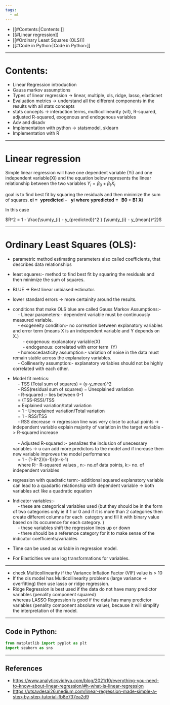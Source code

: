```yaml
---
tags:
  - ml
---
```


- [[#Contents:|Contents:]]
- [[#Linear regression]]
- [[#Ordinary Least Squares (OLS)]]
- [[#Code in Python:|Code in Python:]]



-------------------------------

# Contents:
- Linear Regression introduction
- Gauss markov assumptions
- Types of linear regression -> linear, multiple, ols, ridge, lasso, elasticnet
- Evaluation metrics -> understand all the different components in the results with all stats concepts
- stats concepts -> interaction terms, multicollinearity (vif), R-squared, adjusted R-squared, exogenous and endogenous variables
-  Adv and disadv
- Implementation with python -> statsmodel, sklearn
- Implementation with R


----------------------------

# Linear regression

Simple linear regression will have one dependent variable (Yi) and one independent variable(Xi)
and the equation below represents the linear relationship between the two variables
$Y_i = \beta_{0} + \beta_{1}X_{i}$




goal is to find best fit by squaring the residuals and then minimize the sum of squares.
**εi =**  **ypredicted** –   **yi**
**where** **ypredicted** **=   B0 + B1 Xi**

In this case 


$R^2 = 1 - \frac{\sum(y_{i} - y_{predicted})^2 } {\sum(y_{i} - y_{mean})^2}$










-----------------


# Ordinary Least Squares (OLS):

- parametric method estimating parameters also called coefficients, that describes data relationships

- least squares:- method to find best fit by squaring the residuals and then minimize the sum of squares.

- BLUE -> Best linear unbiased estimator.  
- lower standard errors -> more certainity around the results.

- conditions that make OLS blue are called Gauss Markov Assumptions:-  
    - Linear parameters:- dependent variable must be continuously measured variable.  
    - exogeneity condition:- no correation between explanatory variables and error term (means X is an independent variable and Y depends on X.)  
        - exogenous: explanatory variable(X)  
        - endogenous: correlated with error term  (Y)  
    - homoscedasticity assumption:- variation of noise in the data must remain stable across the explanatory variables.  
    - Collinearity assumption:- explanatory variables should not be highly correlated with each other.

- Model fit metrics:  
    - TSS (Total sum of squares) = (y-y_mean)^2  
    - RSS(residual sum of squares) = Unexplained variation  
    - R-squared :- lies between 0-1  
	    = (TSS-RSS)/TSS   
	    = Explained variation/total variation  
	    = 1 - Unexplained variation/Total variation   
	    = 1 - RSS/TSS  
    - RSS decrease -> regression line was very close to actual points -> independent variable explain majority of variation in the target variable -> R-squared increase   
      
    - Adjusted R-squared :- penalizes the inclusion of unecessary variables -> u can add more predictors to the model and if increase then new variable improves the model performance  
	    = 1 - (1-R^2)(n-1)/(n-k-1)  
	    where R:- R-squared values , n:- no.of data points, k:- no. of independent variables

- regression with quadratic term:- additional squared explanatory variable can lead to a quadartic relationship with dependent variable -> both variables act like a quadratic equation

- Indicator variables:-   
    - these are categorical variables used (but they should be in the form of two categories only ie if 1 or 0 and if it is more than 2 categories then create different columns for each  category and fill it with binary value based on its occurence for each category. )  
    - these variables shift the regression lines up or down  
    - there should be a reference category for it to make sense of the indicator coefficients/variables

- Time can be used as variable in regression model.

- For Elasticities we use log transformations for variables.




---------------

- check Multicollinearity if the Variance Inflation Factor (VIF) value is > 10  
- If the ols model has Multicollinearity problems (large variance -> overfitting) then use lasso or ridge regression.  
- Ridge Regression is best used if the data do not have many predictor variables (penality component squared)  
whereas LASSO Regression is good if the data has many predictor variables (penality component absolute value), because it will simplify the interpretation of the model.


----------------------------------

## Code in Python:

```python
from matplotlib import pyplot as plt
import seaborn as sns
```



-------

## References
- https://www.analyticsvidhya.com/blog/2021/10/everything-you-need-to-know-about-linear-regression/#h-what-is-linear-regression
- https://utsavdesai26.medium.com/linear-regression-made-simple-a-step-by-step-tutorial-fb8e737ea2d9